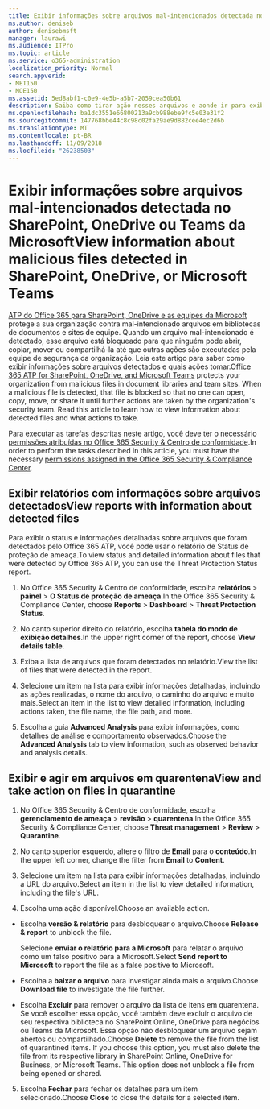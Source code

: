 ```yaml
---
title: Exibir informações sobre arquivos mal-intencionados detectada no SharePoint, OneDrive ou Teams da Microsoft
ms.author: deniseb
author: denisebmsft
manager: laurawi
ms.audience: ITPro
ms.topic: article
ms.service: o365-administration
localization_priority: Normal
search.appverid:
- MET150
- MOE150
ms.assetid: 5ed8abf1-c0e9-4e5b-a5b7-2059cea50b61
description: Saiba como tirar ação nesses arquivos e aonde ir para exibir informações sobre arquivos mal-intencionados detectada no SharePoint, OneDrive ou equipes.
ms.openlocfilehash: ba1dc3551e66800213a9cb988ebe9fc5e03e31f2
ms.sourcegitcommit: 147768bbe44c8c98c02fa29ae9d882cee4ec2d6b
ms.translationtype: MT
ms.contentlocale: pt-BR
ms.lasthandoff: 11/09/2018
ms.locfileid: "26238503"
---
```

# <a name="view-information-about-malicious-files-detected-in-sharepoint-onedrive-or-microsoft-teams"></a><span data-ttu-id="022ee-103">Exibir informações sobre arquivos mal-intencionados detectada no SharePoint, OneDrive ou Teams da Microsoft</span><span class="sxs-lookup"><span data-stu-id="022ee-103">View information about malicious files detected in SharePoint, OneDrive, or Microsoft Teams</span></span>

<span data-ttu-id="022ee-p101">[ATP do Office 365 para SharePoint, OneDrive e as equipes da Microsoft](atp-for-spo-odb-and-teams.md) protege a sua organização contra mal-intencionado arquivos em bibliotecas de documentos e sites de equipe. Quando um arquivo mal-intencionado é detectado, esse arquivo está bloqueado para que ninguém pode abrir, copiar, mover ou compartilhá-la até que outras ações são executadas pela equipe de segurança da organização. Leia este artigo para saber como exibir informações sobre arquivos detectados e quais ações tomar.</span><span class="sxs-lookup"><span data-stu-id="022ee-p101">[Office 365 ATP for SharePoint, OneDrive, and Microsoft Teams](atp-for-spo-odb-and-teams.md) protects your organization from malicious files in document libraries and team sites. When a malicious file is detected, that file is blocked so that no one can open, copy, move, or share it until further actions are taken by the organization's security team. Read this article to learn how to view information about detected files and what actions to take.</span></span> 

<span data-ttu-id="022ee-107">Para executar as tarefas descritas neste artigo, você deve ter o necessário [permissões atribuídas no Office 365 Security &amp; Centro de conformidade](permissions-in-the-security-and-compliance-center.md).</span><span class="sxs-lookup"><span data-stu-id="022ee-107">In order to perform the tasks described in this article, you must have the necessary [permissions assigned in the Office 365 Security &amp; Compliance Center](permissions-in-the-security-and-compliance-center.md).</span></span> 
  
## <a name="view-reports-with-information-about-detected-files"></a><span data-ttu-id="022ee-108">Exibir relatórios com informações sobre arquivos detectados</span><span class="sxs-lookup"><span data-stu-id="022ee-108">View reports with information about detected files</span></span>

<span data-ttu-id="022ee-109">Para exibir o status e informações detalhadas sobre arquivos que foram detectados pelo Office 365 ATP, você pode usar o relatório de Status de proteção de ameaça.</span><span class="sxs-lookup"><span data-stu-id="022ee-109">To view status and detailed information about files that were detected by Office 365 ATP, you can use the Threat Protection Status report.</span></span>
  
1. <span data-ttu-id="022ee-110">No Office 365 Security &amp; Centro de conformidade, escolha **relatórios** \> **painel** \> **O Status de proteção de ameaça**.</span><span class="sxs-lookup"><span data-stu-id="022ee-110">In the Office 365 Security &amp; Compliance Center, choose **Reports** \> **Dashboard** \> **Threat Protection Status**.</span></span>
    
2. <span data-ttu-id="022ee-111">No canto superior direito do relatório, escolha **tabela do modo de exibição detalhes**.</span><span class="sxs-lookup"><span data-stu-id="022ee-111">In the upper right corner of the report, choose **View details table**.</span></span>
    
3. <span data-ttu-id="022ee-112">Exiba a lista de arquivos que foram detectados no relatório.</span><span class="sxs-lookup"><span data-stu-id="022ee-112">View the list of files that were detected in the report.</span></span>
    
4. <span data-ttu-id="022ee-113">Selecione um item na lista para exibir informações detalhadas, incluindo as ações realizadas, o nome do arquivo, o caminho do arquivo e muito mais.</span><span class="sxs-lookup"><span data-stu-id="022ee-113">Select an item in the list to view detailed information, including actions taken, the file name, the file path, and more.</span></span>
    
5. <span data-ttu-id="022ee-114">Escolha a guia **Advanced Analysis** para exibir informações, como detalhes de análise e comportamento observados.</span><span class="sxs-lookup"><span data-stu-id="022ee-114">Choose the **Advanced Analysis** tab to view information, such as observed behavior and analysis details.</span></span> 
  
## <a name="view-and-take-action-on-files-in-quarantine"></a><span data-ttu-id="022ee-115">Exibir e agir em arquivos em quarentena</span><span class="sxs-lookup"><span data-stu-id="022ee-115">View and take action on files in quarantine</span></span>

1. <span data-ttu-id="022ee-116">No Office 365 Security &amp; Centro de conformidade, escolha **gerenciamento de ameaça** \> **revisão** \> **quarentena**.</span><span class="sxs-lookup"><span data-stu-id="022ee-116">In the Office 365 Security &amp; Compliance Center, choose **Threat management** \> **Review** \> **Quarantine**.</span></span>
    
2. <span data-ttu-id="022ee-117">No canto superior esquerdo, altere o filtro de **Email** para o **conteúdo**.</span><span class="sxs-lookup"><span data-stu-id="022ee-117">In the upper left corner, change the filter from **Email** to **Content**.</span></span>
    
3. <span data-ttu-id="022ee-118">Selecione um item na lista para exibir informações detalhadas, incluindo a URL do arquivo.</span><span class="sxs-lookup"><span data-stu-id="022ee-118">Select an item in the list to view detailed information, including the file's URL.</span></span>
    
4. <span data-ttu-id="022ee-119">Escolha uma ação disponível.</span><span class="sxs-lookup"><span data-stu-id="022ee-119">Choose an available action.</span></span>
    
  - <span data-ttu-id="022ee-120">Escolha **versão &amp; relatório** para desbloquear o arquivo.</span><span class="sxs-lookup"><span data-stu-id="022ee-120">Choose **Release &amp; report** to unblock the file.</span></span> 
    
    <span data-ttu-id="022ee-121">Selecione **enviar o relatório para a Microsoft** para relatar o arquivo como um falso positivo para a Microsoft.</span><span class="sxs-lookup"><span data-stu-id="022ee-121">Select **Send report to Microsoft** to report the file as a false positive to Microsoft.</span></span> 
    
  - <span data-ttu-id="022ee-122">Escolha a **baixar o arquivo** para investigar ainda mais o arquivo.</span><span class="sxs-lookup"><span data-stu-id="022ee-122">Choose **Download file** to investigate the file further.</span></span> 
    
  - <span data-ttu-id="022ee-p102">Escolha **Excluir** para remover o arquivo da lista de itens em quarentena. Se você escolher essa opção, você também deve excluir o arquivo de seu respectiva biblioteca no SharePoint Online, OneDrive para negócios ou Teams da Microsoft. Essa opção não desbloquear um arquivo sejam abertos ou compartilhado.</span><span class="sxs-lookup"><span data-stu-id="022ee-p102">Choose **Delete** to remove the file from the list of quarantined items. If you choose this option, you must also delete the file from its respective library in SharePoint Online, OneDrive for Business, or Microsoft Teams. This option does not unblock a file from being opened or shared.</span></span> 
    
5. <span data-ttu-id="022ee-126">Escolha **Fechar** para fechar os detalhes para um item selecionado.</span><span class="sxs-lookup"><span data-stu-id="022ee-126">Choose **Close** to close the details for a selected item.</span></span> 
  
  

